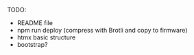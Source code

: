 TODO:

  - README file
  - npm run deploy (compress with Brotli and copy to firmware)
  - htmx basic structure
  - bootstrap?
